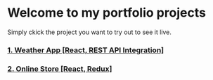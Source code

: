 # Welcome to my portfolio projects

Simply ckick the project you want to try out to see it live.

### [1. Weather App [React, REST API Integration]](https://weather-kohl-one.vercel.app/)
### [2. Online Store [React, Redux]]()
